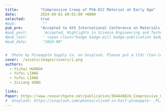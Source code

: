 ```yaml
---
title:          "Compressive Creep of PVA-ECC Material at Early Age"
date:           2024-09-01 00:01:00 +0800
selected:       true
#pub:            ""
pub_pre:        "Accepted to 6th International Conference on Materials Science and Industrial Applications (MSIA 2024)"
#pub_post:       'Accepted, Highlights in Science Engineering and Technology'
#pub_last:       ' <span class="badge badge-pill badge-publication badge-success">Spotlight</span>'
#pub_date:       "2024-09"


#  Photo by Pineapple Supply Co. on Unsplash. Please put a tldr (too-long-didnt-read, 1~2 sentences) of your publication here. It is not recommended to put the actual abstract here because it is usually too long to fit in. $\LaTeX$ is supported. $a=b+c$.
cover:  /assets/images/covers/1.png
authors:
  - Yichai HUANG#
  - Yufei LIANG
  - Yufei LIANG
  - Zixiang GONG

links:
Paper: https://www.researchgate.net/publication/384440824_Compressive_Creep_of_PVA-ECC_Material_at_Early_Age
#  Unsplash: https://unsplash.com/photos/sliced-in-half-pineapple--_PLJZmHZzk
---
```

